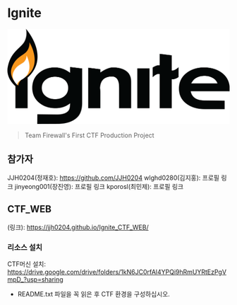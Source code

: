 # Ignite

![Logo.png](./git/ignite.png)

> Team Firewall's First CTF Production Project

## 참가자

JJH0204(정재호): https://github.com/JJH0204
wlghd0280(김지홍): 프로필 링크
jinyeong001(장진영): 프로필 링크
kporosl(최민제): 프로필 링크

## CTF_WEB

(링크): https://jjh0204.github.io/Ignite_CTF_WEB/

### 리소스 설치

CTF머신 설치: https://drive.google.com/drive/folders/1kN6JC0rfAl4YPQi9hRmUYRtEzPgVmpD_?usp=sharing
- README.txt 파일을 꼭 읽은 후 CTF 환경을 구성하십시오.

